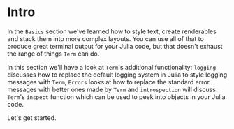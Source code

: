 # Intro

In the `Basics` section we've learned how to style text, create renderables and stack them into more complex layouts. You can use all of that to produce great terminal output for your Julia code, but that doesn't exhaust the range of things `Term` can do. 

In this section we'll have a look at `Term`'s additional functionality: `logging` discusses how to replace the default logging system in Julia to style logging messages with `Term`, `Errors` looks at how to replace the standard error messages with better ones made by `Term` and `introspection` will discuss `Term`'s `inspect` function which can be used to peek into objects in your Julia code.

Let's get started.
